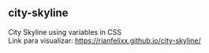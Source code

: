 ## city-skyline
City Skyline using variables in CSS <br>
Link para visualizar: https://rianfelixx.github.io/city-skyline/

